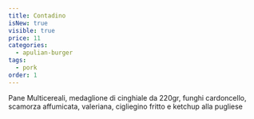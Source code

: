 ```yaml
---
title: Contadino
isNew: true
visible: true
price: 11
categories:
  - apulian-burger
tags:
  - pork
order: 1
---
```

Pane Multicereali, medaglione di cinghiale da 220gr, funghi cardoncello, scamorza affumicata, valeriana, cigliegino fritto e ketchup alla pugliese